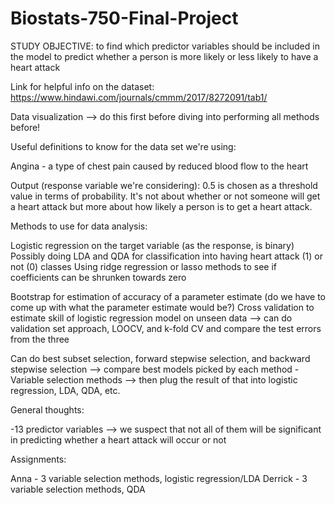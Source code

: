 # Biostats-750-Final-Project

STUDY OBJECTIVE: to find which predictor variables should be included in the model to predict whether a person is more likely or less likely to have a heart attack

Link for helpful info on the dataset: https://www.hindawi.com/journals/cmmm/2017/8272091/tab1/

Data visualization --> do this first before diving into performing all methods before!

Useful definitions to know for the data set we're using:

Angina - a type of chest pain caused by reduced blood flow to the heart

Output (response variable we're considering): 0.5 is chosen as a threshold value in terms of probability. It's not about whether or not someone will get a heart attack but more about how likely a person is to get a heart attack. 

Methods to use for data analysis:

Logistic regression on the target variable (as the response, is binary)
Possibly doing LDA and QDA for classification into having heart attack (1) or not (0) classes
Using ridge regression or lasso methods to see if coefficients can be shrunken towards zero

Bootstrap for estimation of accuracy of a parameter estimate (do we have to come up with what the parameter estimate would be?)
Cross validation to estimate skill of logistic regression model on unseen data --> can do validation set approach, LOOCV, and k-fold CV and compare the test errors from the three

Can do best subset selection, forward stepwise selection, and backward stepwise selection --> compare best models picked by each method
-Variable selection methods --> then plug the result of that into logistic regression, LDA, QDA, etc. 

General thoughts:

-13 predictor variables --> we suspect that not all of them will be significant in predicting whether a heart attack will occur or not

Assignments:

Anna - 3 variable selection methods, logistic regression/LDA
Derrick - 3 variable selection methods, QDA
